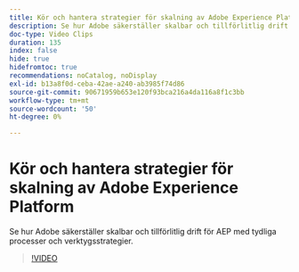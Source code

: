 ```yaml
---
title: Kör och hantera strategier för skalning av Adobe Experience Platform
description: Se hur Adobe säkerställer skalbar och tillförlitlig drift för AEP med tydliga processer och verktygsstrategier.
doc-type: Video Clips
duration: 135
index: false
hide: true
hidefromtoc: true
recommendations: noCatalog, noDisplay
exl-id: b13a8f0d-ceba-42ae-a240-ab3985f74d86
source-git-commit: 90671959b653e120f93bca216a4da116a8f1c3bb
workflow-type: tm+mt
source-wordcount: '50'
ht-degree: 0%

---
```


# Kör och hantera strategier för skalning av Adobe Experience Platform

Se hur Adobe säkerställer skalbar och tillförlitlig drift för AEP med tydliga processer och verktygsstrategier.

<!-- 62_S655_3442541_134_run-and-operate-strategies-for-scaling-adobe-experience-platform -->
>[!VIDEO](https://video.tv.adobe.com/v/3458255/?learn=on&enablevpops=true)
